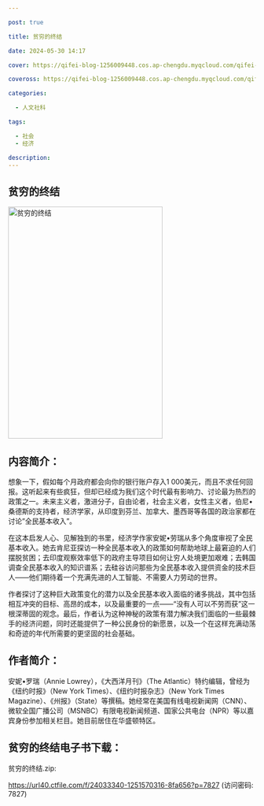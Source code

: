 ```yaml
---

post: true

title: 贫穷的终结

date: 2024-05-30 14:17

cover: https://qifei-blog-1256009448.cos.ap-chengdu.myqcloud.com/qifei-blog/s30012898.jpg

coveross: https://qifei-blog-1256009448.cos.ap-chengdu.myqcloud.com/qifei-blog/s30012898.jpg

categories:

  - 人文社科

tags:

  - 社会
  - 经济

description:
---
```


## 贫穷的终结

<img alt="贫穷的终结" class="aligncenter loading" data-was-processed="true" decoding="async" fetchpriority="high" height="471" src="https://qifei-blog-1256009448.cos.ap-chengdu.myqcloud.com/qifei-blog/s30012898.jpg" style="cursor: zoom-in;" width="314"/>

## 内容简介：

想象一下，假如每个月政府都会向你的银行账户存入1 000美元，而且不求任何回报。这听起来有些疯狂，但却已经成为我们这个时代最有影响力、讨论最为热烈的政策之一。未来主义者，激进分子，自由论者，社会主义者，女性主义者，伯尼•桑德斯的支持者，经济学家，从印度到芬兰、加拿大、墨西哥等各国的政治家都在讨论”全民基本收入”。

在这本启发人心、见解独到的书里，经济学作家安妮•劳瑞从多个角度审视了全民基本收入。她去肯尼亚探访一种全民基本收入的政策如何帮助地球上最窘迫的人们摆脱贫困；去印度观察效率低下的政府主导项目如何让穷人处境更加艰难；去韩国调查全民基本收入的知识谱系；去硅谷访问那些为全民基本收入提供资金的技术巨人——他们期待着一个充满先进的人工智能、不需要人力劳动的世界。

作者探讨了这种巨大政策变化的潜力以及全民基本收入面临的诸多挑战，其中包括相互冲突的目标、高昂的成本，以及最重要的一点——“没有人可以不劳而获”这一根深蒂固的观念。最后，作者认为这种神秘的政策有潜力解决我们面临的一些最棘手的经济问题，同时还能提供了一种公民身份的新愿景，以及一个在这样充满动荡和奇迹的年代所需要的更坚固的社会基础。

## 作者简介：

安妮•罗瑞（Annie Lowrey），《大西洋月刊》（The Atlantic）特约编辑，曾经为《纽约时报》（New York Times）、《纽约时报杂志》（New York Times Magazine）、《州报》（State）等撰稿。她经常在美国有线电视新闻网（CNN）、微软全国广播公司（MSNBC）有限电视新闻频道、国家公共电台（NPR）等以嘉宾身份参加相关栏目。她目前居住在华盛顿特区。

## 贫穷的终结电子书下载：

贫穷的终结.zip: 

https://url40.ctfile.com/f/24033340-1251570316-8fa656?p=7827 (访问密码: 7827)
